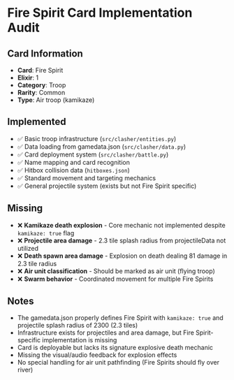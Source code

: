 # Fire Spirit Card Implementation Audit

## Card Information
- **Card**: Fire Spirit
- **Elixir**: 1
- **Category**: Troop
- **Rarity**: Common
- **Type**: Air troop (kamikaze)

## Implemented
- ✅ Basic troop infrastructure (`src/clasher/entities.py`)
- ✅ Data loading from gamedata.json (`src/clasher/data.py`)
- ✅ Card deployment system (`src/clasher/battle.py`)
- ✅ Name mapping and card recognition
- ✅ Hitbox collision data (`hitboxes.json`)
- ✅ Standard movement and targeting mechanics
- ✅ General projectile system (exists but not Fire Spirit specific)

## Missing
- ❌ **Kamikaze death explosion** - Core mechanic not implemented despite `kamikaze: true` flag
- ❌ **Projectile area damage** - 2.3 tile splash radius from projectileData not utilized
- ❌ **Death spawn area damage** - Explosion on death dealing 81 damage in 2.3 tile radius
- ❌ **Air unit classification** - Should be marked as air unit (flying troop)
- ❌ **Swarm behavior** - Coordinated movement for multiple Fire Spirits

## Notes
- The gamedata.json properly defines Fire Spirit with `kamikaze: true` and projectile splash radius of 2300 (2.3 tiles)
- Infrastructure exists for projectiles and area damage, but Fire Spirit-specific implementation is missing
- Card is deployable but lacks its signature explosive death mechanic
- Missing the visual/audio feedback for explosion effects
- No special handling for air unit pathfinding (Fire Spirits should fly over river)
